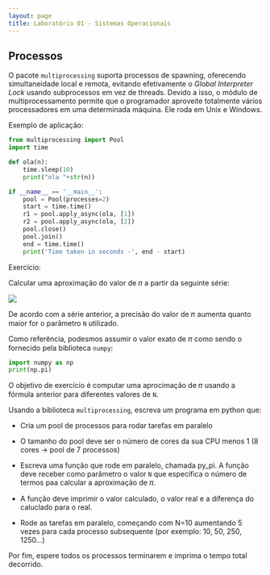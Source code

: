 ```yaml
---
layout: page
title: Laboratório 01 - Sistemas Operacionais
---
```


## Processos

O pacote `multiprocessing` suporta processos de spawning, oferecendo simultaneidade local e remota, evitando efetivamente o *Global Interpreter Lock* usando subprocessos em vez de threads. Devido a isso, o módulo de multiprocessamento permite que o programador aproveite totalmente vários processadores em uma determinada máquina. Ele roda em Unix e Windows.

Exemplo de aplicação:

```python
from multiprocessing import Pool
import time

def ola(n):
    time.sleep(10)
    print("ola "+str(n))

if __name__ == '__main__':
    pool = Pool(processes=2)
    start = time.time()
    r1 = pool.apply_async(ola, [1])
    r2 = pool.apply_async(ola, [2])
    pool.close()
    pool.join()
    end = time.time()
    print('Time taken in seconds -', end - start)
```

Exercício:

Calcular uma aproximação do valor de 𝜋 a partir da seguinte série:

<img src="formula.png">

De acordo com a série anterior, a precisão do valor de 𝜋 aumenta quanto maior for o parâmetro `N` utilizado.

Como referência, podesmos assumir o valor exato de 𝜋 como sendo o fornecido pela biblioteca `numpy`:

```python
import numpy as np
print(np.pi)
```
O objetivo de exercício é computar uma aprocimação de 𝜋 usando a fórmula anterior para diferentes valores de `N`.

Usando a biblioteca `multiprocessing`, escreva um programa em python que:

- Cria um pool de processos para rodar tarefas em paralelo

- O tamanho do pool deve ser o número de cores da sua CPU menos 1 (8 cores -> pool de 7 processos)

- Escreva uma função que rode em paralelo, chamada py_pi. A função deve receber como parâmetro o valor `N` que especifica o número de termos paa calcular a aproximação de 𝜋.

- A função deve imprimir o valor calculado, o valor real e a diferença do caluclado para o real.

- Rode as tarefas em paralelo, começando com N=10 aumentando 5 vezes para cada processo subsequente (por exemplo: 10, 50, 250, 1250...)


Por fim, espere todos os processos terminarem e imprima o tempo total decorrido.


<!-- https://events.prace-ri.eu/event/549/sessions/1685/attachments/462/667/Exercise_1_-_multiprocessing.pdf -->

